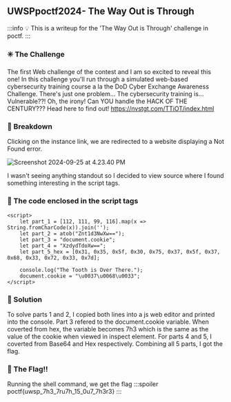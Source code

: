 ## UWSPpoctf2024- The Way Out is Through

:::info
:bulb: This is a writeup for the 'The Way Out is Through' challenge in poctf.
:::

### :eight_spoked_asterisk: The Challenge

The first Web challenge of the contest and I am so excited to reveal this one! In this challenge you'll run through a simulated web-based cybersecurity training course a la the DoD Cyber Exchange Awareness Challenge. There's just one problem... The cybersecurity training is... Vulnerable??! Oh, the irony! Can YOU handle the HACK OF THE CENTURY??? Head here to find out!
https://nvstgt.com/TTiOT/index.html

### :mag_right: Breakdown

<p>
Clicking on the instance link, we are redirected to a website displaying a Not Found error.
</p>

![Screenshot 2024-09-25 at 4.23.40 PM](https://hackmd.io/_uploads/r132sfGC0.png)


<p>
I wasn't seeing anything standout so I decided to view source where I found something interesting in the script tags.
</p>

### :mag_right: The code enclosed in the script tags

<p>
    
    <script>
        let part_1 = [112, 111, 99, 116].map(x => String.fromCharCode(x)).join('');
        let part_2 = atob("Znt1d3NwXw==");
        let part_3 = "document.cookie";
        let part_4 = "XzdydTdoXw==";
        let part_5_hex = [0x31, 0x35, 0x5f, 0x30, 0x75, 0x37, 0x5f, 0x37, 0x68, 0x33, 0x72, 0x33, 0x7d];

        console.log("The Tooth is Over There.");
        document.cookie = "\u0037\u0068\u0033";
    </script>

</p>

### :mag_right: Solution
To solve parts 1 and 2, I copied both lines into a js web editor and printed into the console. Part 3 refered to the document.cookie variable. When coverted from hex, the variable becomes 7h3 which is the same as the value of the cookie when viewed in inspect element. For parts 4 and 5, I coverted from Base64 and Hex respectively. Combining all 5 parts, I got the flag.

### :triangular_flag_on_post: The Flag!!

Running the shell command, we get the flag
:::spoiler
poctf{uwsp_7h3_7ru7h_15_0u7_7h3r3}
:::
        